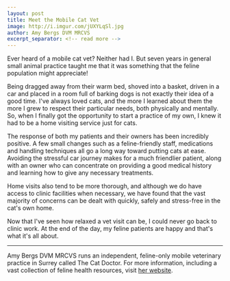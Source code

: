 ```yaml
---
layout: post
title: Meet the Mobile Cat Vet
image: http://i.imgur.com/jUXYLqSl.jpg
author: Amy Bergs DVM MRCVS
excerpt_separator: <!-- read more -->
---
```


Ever heard of a mobile cat vet? Neither had I. But seven years in general small animal practice taught me that it was something that the feline population might appreciate!

Being dragged away from their warm bed, shoved into a basket, driven in a car and placed in a room full of barking dogs is not exactly their idea of a good time. I've always loved cats, and the more I learned about them the more I grew to respect their particular needs, both physically and mentally. So, when I finally got the opportunity to start a practice of my own, I knew it had to be a home visiting service just for cats.

<!-- read more -->

The response of both my patients and their owners has been incredibly positive. A few small changes such as a feline-friendly staff, medications and handling techniques all go a long way toward putting cats at ease. Avoiding the stressful car journey makes for a much friendlier patient, along with an owner who can concentrate on providing a good medical history and learning how to give any necessary treatments. 

Home visits also tend to be more thorough, and although we do have access to clinic facilities when necessary, we have found that the vast majority of concerns can be dealt with quickly, safely and stress-free in the cat's own home.

Now that I've seen how relaxed a vet visit can be, I could never go back to clinic work. At the end of the day, my feline patients are happy and that's what it's all about.

---

<p class="lead">Amy Bergs DVM MRCVS runs an independent, feline-only mobile veterinary practice in Surrey called The Cat Doctor. For more information, including a vast collection of feline health resources, visit <a href="http://www.thecatdoctor.co.uk">her website</a>.</p>

